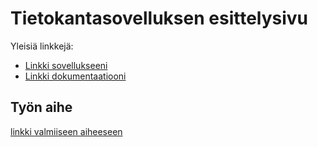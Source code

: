 # Tietokantasovelluksen esittelysivu

Yleisiä linkkejä:

* [Linkki sovellukseeni](http://aqyakush.users.cs.helsinki.fi/tsoha)
* [Linkki dokumentaatiooni](https://github.com/aqyakush/Tsoha-Bootstrap/tree/master/doc)

## Työn aihe

[linkki valmiiseen aiheeseen](http://advancedkittenry.github.io/suunnittelu_ja_tyoymparisto/aiheet/Ostoskassi.html) 
